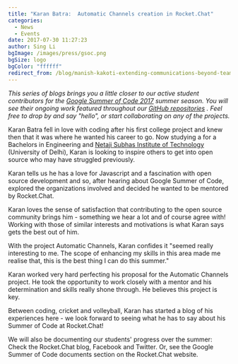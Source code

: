 ```yaml
---
title: "Karan Batra:  Automatic Channels creation in Rocket.Chat"
categories:
  - News
  - Events
date: 2017-07-30 11:27:23
author: Sing Li
bgImage: /images/press/gsoc.png
bgSize: logo
bgColor: "ffffff"
redirect_from: /blog/manish-kakoti-extending-communications-beyond-teams-with-rocketchat-federation
---
```

_This series of blogs brings you a little closer to our active student contributors for the [Google Summer of Code 2017](https://rocket.chat/docs/contributing/google-summer-of-code) summer season. You will see their ongoing work featured throughout our [GitHub repositories](https://github.com/RocketChat) . Feel free to drop by and say "hello", or start collaborating on any of the projects._

Karan Batra fell in love with coding after his first college project and knew then that it was where he wanted his career to go. Now studying a for a Bachelors in Engineering and [Netaji Subhas Institute of Technology](http://www.nsit.ac.in/) (University of Delhi), Karan is looking to inspire others to get into open source who may have struggled previously. 

Karan tells us he has a love for Javascript and a fascination with open source development and so, after hearing about Google Summer of Code, explored the organizations involved and decided he wanted to be mentored by Rocket.Chat. 

Karan loves the sense of satisfaction that contributing to the open source community brings him - something we hear a lot and of course agree with! Working with those of similar interests and motivations is what Karan says gets the best out of him. 

With the project Automatic Channels, Karan confides it "seemed really interesting to me. The scope of enhancing my skills in this area made me realise that, this is the best thing I can do this summer."

Karan worked very hard perfecting his proposal for the Automatic Channels project. He took the opportunity to work closely with a mentor and his determination and skills really shone through. He believes this project is key. 

Between coding, cricket and volleyball, Karan has started a blog of his experiences here - we look forward to seeing what he has to say about his Summer of Code at Rocket.Chat!

We will also be documenting our students' progress over the summer: Check the Rocket.Chat blog, Facebook and Twitter. Or, see the Google Summer of Code documents section on the Rocket.Chat website.
